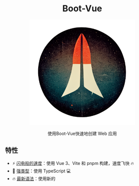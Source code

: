 <div align='center'>
<h1>Boot-Vue </h1>
<img src='README.assets/logo.png' alt='Boot-Vue - Opinionated Vite Starter Template' width='344'/>
</div>

<p align='center'>
使用Boot-Vue快速地创建 Web 应用
</p>

## 特性

- ⚡ [闪电般的速度](https://github.com/kirklin/boot-vue#readme)：使用 Vue 3、Vite 和 pnpm 构建，速度飞快 🔥
- 💪 [强类型](https://www.typescriptlang.org/)：使用 TypeScript 💻
- 🔥 [最新语法](https://github.com/vuejs/rfcs/pull/227)：使用新的 <script setup> 语法 🆕
- 📦 [自动导入组件](https://chat.openai.com/chat/src/components)：自动导入组件 🚚
- 📥 [自动导入 API](https://github.com/antfu/unplugin-auto-import)：使用 unplugin-auto-import 直接导入 Composition API 和其他 API 📨
- 🎨 [UnoCSS](https://unocss.dev/) - 瞬间响应式 CSS 引擎，提供轻量级和快速的样式应用方式。
- 🌼 [Daisy](https://daisyui.com/) - 免费开源的 Tailwind CSS 组件库
- 💡 [官方路由器](https://router.vuejs.org/)：使用 Vue Router v4 🛣️
- 🎉 [加载反馈](https://github.com/rstacruz/nprogress)：使用 NProgress 提供页面加载进度反馈 🔄
- 🍍 [状态管理](https://pinia.esm.dev/)：使用 Pinia 进行状态管理 🗃️
- 📜 [中文字体预设](https://github.com/kirklin/unocss-preset-chinese)：包含中文字体预设 🇨🇳
- 🌍 [国际化就绪](https://chat.openai.com/chat/src/locales)：使用本地化准备好国际化 🌎
- ☁️ [Netlify 就绪](https://www.netlify.com/)：可在 Netlify 上零配置部署 ☁️

### 编码风格

- [@kirklin/eslint-config](https://github.com/kirklin/eslint-config)

### 推荐的 IDE 设置

- 🌪️ [WebStorm](https://www.jetbrains.com/webstorm/)
- 💻 [VSCode](https://code.visualstudio.com/)
- 💡 [Volar](https://marketplace.visualstudio.com/items?itemName=johnsoncodehk.volar)

### 性能
<img src='README.assets/BootVue-Lighthouse.png' alt='Boot-Vue Outstanding performance' width='1851'/>


## 项目结构

```
# boot-vue
├─.github                                # 存储 GitHub 相关配置文件。
│  ├─ISSUE_TEMPLATE                       # GitHub Issue 模板
│  └─workflows                            # GitHub Actions 相关配置文件
├─.husky                                  # 存储 Git Hooks 相关配置文件
│  └─_                                    # 存储 Git Hooks 执行脚本
├─.idea                                   # 存储 IntelliJ IDEA 相关配置文件
│  ├─codeStyles                           # 存储代码格式化规则
│  └─inspectionProfiles                  # 存储代码检测规则
├─.vscode                                 # 存储 VS Code 相关配置文件
├─public                                  # 存储 Web 应用所需的静态资源
├─README.assets                           # 存储 README.md 使用的图片等资源
├─src                                     # 存储 Web 应用源代码
│  ├─assets                               # 存储 Web 应用所需的静态资源
│  ├─components                           # 存储 Web 应用的组件
│  │  └─Icon                              # 存储表示图标的组件
│  ├─config                               # 存储 Web 应用的配置文件
│  │  ├─nprogress                         # 存储进度条库 NProgress 的配置文件
│  │  └─unocss                            # 存储 UnoCSS 的配置文件
│  ├─constant                             # 存储 Web 应用中使用到的常量值
│  ├─layouts                              # 存储 Web 应用的布局组件
│  │  ├─Footer                            # 存储表示页面底部的布局组件
│  │  └─Navbar                            # 存储表示页面导航栏的布局组件
│  │      └─components                    # 存储 Navbar 布局组件的子组件
│  │          ├─LocalesChange             # 存储表示语言切换的子组件
│  │          └─ThemeChange               # 存储表示主题切换的子组件
│  ├─locales                              # 存储 Web 应用的多语言内容文件
│  ├─router                               # 存储 Web 应用的路由配置文件
│  │  └─routes                            # 存储 Web 应用路由的模块
│  │      └─modules                       # 存储 Web 应用路由模块的子模块
│  ├─store                                # 存储 Web 应用的状态管理文件
│  ├─styles                               # 存储 Web 应用的样式文件
│  └─views                                # 存储 Web 应用的页面组件
│      ├─errorPages                       # 存储表示错误页面的组件
│      └─home                             # 存储表示主页的组件
│          └─components                   # 存储主页组件的子组件
├─test                                    # 存储测试代码
│  └─__snapshots__                        # 存储 Jest 快照测试的结果
└─types                                   # 存储 TypeScript 类型声明文件

```

## 快来试试吧！！

### GitHub 模板

[使用这个模板创建仓库](https://github.com/kirklin/boot-vue/generate).

### 克隆到本地

```bash
npx degit kirklin/boot-vue my-app
cd my-app
pnpm i
```

## 使用

### 开发

只需要执行以下命令就可以在 http://localhost:8888 中看到

```bash
pnpm run dev
```

### 构建

构建该应用只需要执行以下命令

```bash
pnpm run build
```

然后你会看到用于发布的 `dist` 文件夹被生成。


### 部署到 Netlify

前往 [Netlify](https://app.netlify.com/start) 并选择你的仓库, 一路 `OK` 下去，稍等一下后，你的应用将被创建.

### Docker Production Build

首先，在项目的根目录下打开终端，构建vite-boot镜像。

```bash
docker buildx build . -t viteboot:latest
```

运行镜像，用 "-p" 指定端口映射。

```bash
docker run --rm -it -p 8080:80 viteboot:latest
```

